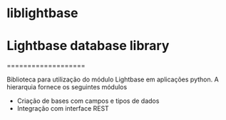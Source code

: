liblightbase
============

Lightbase database library
=======
===================

Biblioteca para utilização do módulo Lightbase em aplicações python. A hierarquia fornece os seguintes módulos

* Criação de bases com campos e tipos de dados
* Integração com interface REST
